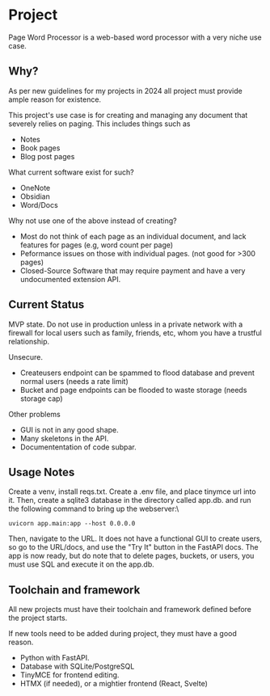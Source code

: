 # Project
Page Word Processor is a web-based word processor with a very niche use case.

## Why?
As per new guidelines for my projects in 2024 all project must provide ample 
reason for existence.

This project's use case is for creating and managing any document that severely relies on paging.
This includes things such as

- Notes
- Book pages
- Blog post pages

What current software exist for such?

- OneNote
- Obsidian
- Word/Docs

Why not use one of the above instead of creating?

- Most do not think of each page as an individual document, and lack features for pages (e.g, word count per page)
- Peformance issues on those with individual pages. (not good for >300 pages)
- Closed-Source Software that may require payment and have a very undocumented extension API.

## Current Status
MVP state. Do not use in production unless in a private network with a firewall for local users such as family, friends, etc, whom you have a trustful relationship.

Unsecure.

- Createusers endpoint can be spammed to flood database and prevent normal users (needs a rate limit)
- Bucket and page endpoints can be flooded to waste storage (needs storage cap)

Other problems

- GUI is not in any good shape.
- Many skeletons in the API.
- Documententation of code subpar. 

## Usage Notes
Create a venv, install reqs.txt. Create a .env file, and place tinymce url into it.
Then, create a sqlite3 database in the directory called app.db. and run the following command to bring up the webserver:\

```uvicorn app.main:app --host 0.0.0.0```

Then, navigate to the URL. It does not have a functional GUI to create users, so go to the URL/docs, and use the "Try It" button in the FastAPI docs. The app is now ready, but do note that to delete pages, buckets, or users, you must use SQL and execute it on the app.db.

## Toolchain and framework
All new projects must have their toolchain and framework defined before the project starts.

If new tools need to be added during project, they must have a good reason.

- Python with FastAPI.
- Database with SQLite/PostgreSQL
- TinyMCE for frontend editing.
- HTMX (if needed), or a mightier frontend (React, Svelte)
